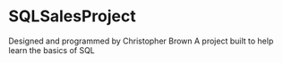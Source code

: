 # SQLSalesProject
Designed and programmed by Christopher Brown
A project built to help learn the basics of SQL
